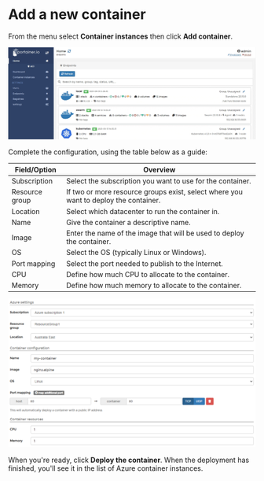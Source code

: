 # Add a new container

From the menu select **Container instances** then click **Add container**.

![](../../../.gitbook/assets/aci-containers-add-1.gif)

Complete the configuration, using the table below as a guide:

| Field/Option   | Overview                                                                             |
| -------------- | ------------------------------------------------------------------------------------ |
| Subscription   | Select the subscription you want to use for the container.                           |
| Resource group | If two or more resource groups exist, select where you want to deploy the container. |
| Location       | Select which datacenter to run the container in.                                     |
| Name           | Give the container a descriptive name.                                               |
| Image          | Enter the name of the image that will be used to deploy the container.               |
| OS             | Select the OS (typically Linux or Windows).                                          |
| Port mapping   | Select the port needed to publish to the Internet.                                   |
| CPU            | Define how much CPU to allocate to the container.                                    |
| Memory         | Define how much memory to allocate to the container.                                 |

![](../../../.gitbook/assets/aci-containers-add-2.png)

When you're ready, click **Deploy the container**. When the deployment has finished, you'll see it in the list of  Azure container instances.
